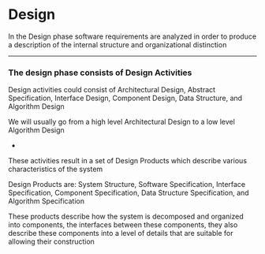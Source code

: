 # Design

In the Design phase software requirements are analyzed in order to produce a description of the internal structure and organizational distinction

***

### The design phase consists of Design Activities

Design activities could consist of Architectural Design, Abstract Specification, Interface Design, Component Design, Data Structure, and Algorithm Design

We will usually go from a high level Architectural Design to a low level Algorithm Design

-

These activities result in a set of Design Products which describe various characteristics of the system

Design Products are: System Structure, Software Specification, Interface Specification, Component Specification, Data Structure Specification, and Algorithm Specification

These products describe how the  system is decomposed and organized into components, the interfaces between these components, they also describe these components into a level of details that are suitable for allowing their construction
